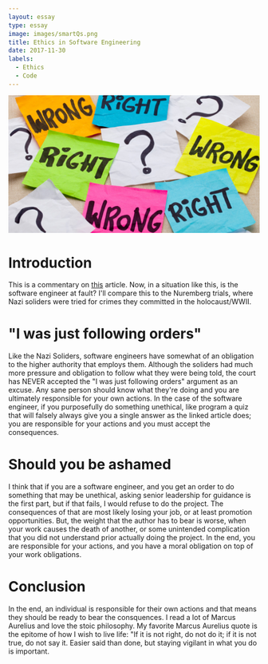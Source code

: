 ```yaml
---
layout: essay
type: essay
image: images/smartQs.png
title: Ethics in Software Engineering
date: 2017-11-30
labels:
  - Ethics
  - Code
---
```

<img class="ui large left floated image" src="../images/ethics.jpg">

# Introduction
This is a commentary on [this](https://medium.freecodecamp.org/the-code-im-still-ashamed-of-e4c021dff55e) article. Now, in a situation
like this, is the software engineer at fault? I'll compare this to the Nuremberg trials, where Nazi soliders were tried for crimes
they committed in the holocaust/WWII. 

# "I was just following orders"
Like the Nazi Soliders, software engineers have somewhat of an obligation to the higher authority that employs them. Although 
the soliders had much more pressure and obligation to follow what they were being told, the court has NEVER accepted the "I was
just following orders" argument as an excuse. Any sane person should know what they're doing and you are ultimately responsible
for your own actions. In the case of the software engineer, if you purposefully do something unethical, like program a quiz that
will falsely always give you a single answer as the linked article does; you are responsible for your actions and you must accept
the consequences. 

# Should you be ashamed
I think that if you are a software engineer, and you get an order to do something that may be unethical, asking senior leadership
for guidance is the first part, but if that fails, I would refuse to do the project. The consequences of that are most likely losing
your job, or at least promotion opportunities. But, the weight that the author has to bear is worse, when your work causes the 
death of another, or some unintended complication that you did not understand prior actually doing the project. In the end, you
are responsible for your actions, and you have a moral obligation on top of your work obligations.

# Conclusion
In the end, an individual is responsible for their own actions and that means they should be ready to bear the consquences.
I read a lot of Marcus Aurelius and love the stoic philosophy. My favorite Marcus Aurelius quote is the epitome of how I wish to
live life: "If it is not right, do not do it; if it is not true, do not say it. Easier said than done, but staying vigilant in
what you do is important.
